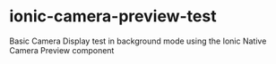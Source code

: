 # ionic-camera-preview-test

<p>Basic Camera Display test in background mode using the Ionic Native Camera Preview component</p>
